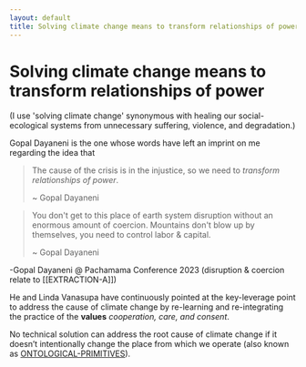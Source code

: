 ```yaml
---
layout: default
title: Solving climate change means to transform relationships of power
---
```

# Solving climate change means to transform relationships of power 

(I use 'solving climate change' synonymous with healing our social-ecological systems from unnecessary suffering, violence, and degradation.)

Gopal Dayaneni is the one whose words have left an imprint on me regarding the idea that 
 >The cause of the crisis is in the injustice, so we need to *transform relationships of power*.
 >
 >~ Gopal Dayaneni

>You don't get to this place of earth system disruption without an enormous amount of coercion.
>Mountains don't blow up by themselves, you need to control labor & capital.
> 
 >~ Gopal Dayaneni


-Gopal Dayaneni @ Pachamama Conference 2023 
(disruption & coercion relate to [[EXTRACTION-A]])

He and Linda Vanasupa  have continuously pointed at the key-leverage point to address the cause of climate change by re-learning and re-integrating the practice of the **values** *cooperation, care, and consent*. 

No technical solution can address the root cause of climate change if it doesn’t intentionally change the place from which we operate (also known as [ONTOLOGICAL-PRIMITIVES](ONTOLOGICAL-PRIMITIVES.md)). 